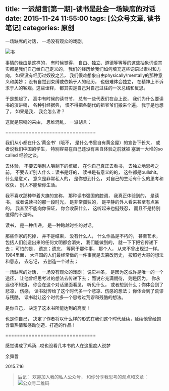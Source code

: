title: 一派胡言[第一期]-读书是赴会一场缺席的对话
date: 2015-11-24 11:55:00
tags: [公众号文章, 读书笔记]
categories: 原创
---

一场缺席的对话， 一场没有观众的戏剧。

<!-- more -->

![书](http://ww2.sinaimg.cn/large/c5ee78b5gw1ezbm2aq2l8j21kw0zk4c2.jpg)

事情的缘由是这样的， 有时候觉得， 自由、独立、道德等等等的这些抽象词语其实都是我们自己给自己定义的， 我们的经历给我们如何填充这些词语以素材和方向， 如果没有经历过奴役之苦， 我们很难想象自由physically\mentally的那种意义和美妙； 没有自觉到束缚或依赖于人的经历， 也很难体会独立， 在精神上不诉求于人的客观。这些诠释， 都其实是自己对自己过往的一次总结和反思。

于是想起了， 高中有时候的读书节， 总有一些代表们在台上说， 我们为什么要读书的演讲稿， 各种引经据典， 恨不得把各朝代的祖爷爷们搬来个遍。 我于是也想了， 如果是我， 我会怎么讲？

这就是原稿的来由， 思维混乱， 一派胡言：

===============================

我们从小都在什么‘黄金书’（哦不， 是什么书里自有黄金屋）的宣告下长大， 或者说我们中国的学生， 特别容易在自己还没有亲自体验之前就被 塞满一大堆的so called 经验之谈。

去体验， 不要去嚼别人嚼剩下的槟榔， 在你自己真正去看书， 去独立地思考之前， 不要去听别人什么：读书是好的， 读书是有意义的的， 这些都是bullshit。什么是意义， 意义是非常私人的， 是你想到什么， 对自己的生活有什么的思考和收获， 别人不能帮你生活。

我不喜欢那种举着大旗的宣称， 那种读书强国的腔调， 我真正体验到的， 是读书， 或者说读书的那一段时光， 是非常孤独的， 是平静的外人看来甚至有点呆的。 我甚至不能向你保证， 你会收获什么， 这听起来也挺残忍， 而且不是特别值得的不是吗。

读书， 是一种传递， 是一种跨越时空的对话。

那些作家的死掉， 并不是结束， 没有什么人， 什么作品是不朽的， 甚至艺术， 包括人们创造出来的任何文明都会消失， 我们能做到的， 就一下下把它传递下去； 可怕的是， 遗忘；遗忘， 等同于那件事， 那个人， 从来不曾出现过一样。 1984里面， 大洋国的人们最经常做的一件事就是去篡改历史， 按照老大哥的想法和意志， 去忘记， 去创造一个过去；

一场缺席的对话， 一场没有观众的戏剧； 说它神圣， 是因为这或许是唯一的一个途径， 让他曾经思考过的想法去传递下去； 而说它充满期待， 则是因为， 你永远也不知道， 你会在这个对话里面看见， 听见什么， 或者想到什么；你体会到了悲凉， 伤感， 读书就传给了这个时代多一个悲凉、伤感的想法； 你体会到了荒谬与残酷， 读书就让这个时代多一个思考过荒谬和残酷的想法。

是你自己， 决定了这本书所能达到的高度！

也是你自己， 决定了作者将以什么样的形式在我们这个时代延续，延续他曾经饱含着热情和感动创造、打造的作品！

===============================

感觉讲成了鸡汤...哎也没看几本书的人在这里痴人说梦

余舜哲

2015.7.16

> 后记： 欢迎加入我的私人公众号， 和你分享我思考的观点和文章：
![公众号二维码](http://ww2.sinaimg.cn/large/c5ee78b5gw1ezbljkk2apj20by0byq3q.jpg)